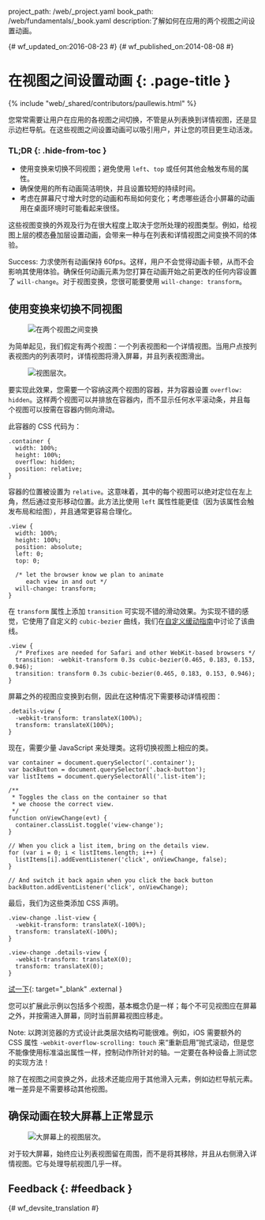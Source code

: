 project_path: /web/_project.yaml book_path: /web/fundamentals/_book.yaml description:了解如何在应用的两个视图之间设置动画。

{# wf_updated_on:2016-08-23 #} {# wf_published_on:2014-08-08 #}

# 在视图之间设置动画 {: .page-title }

{% include "web/_shared/contributors/paullewis.html" %}

您常常需要让用户在应用的各视图之间切换，不管是从列表换到详情视图，还是显示边栏导航。在这些视图之间设置动画可以吸引用户，并让您的项目更生动活泼。

### TL;DR {: .hide-from-toc }

* 使用变换来切换不同视图；避免使用 `left`、`top` 或任何其他会触发布局的属性。
* 确保使用的所有动画简洁明快，并且设置较短的持续时间。
* 考虑在屏幕尺寸增大时您的动画和布局如何变化；考虑哪些适合小屏幕的动画用在桌面环境时可能看起来很怪。

这些视图变换的外观及行为在很大程度上取决于您所处理的视图类型。例如，给视图上层的模态叠加层设置动画，会带来一种与在列表和详情视图之间变换不同的体验。

Success: 力求使所有动画保持 60fps。这样，用户不会觉得动画卡顿，从而不会影响其使用体验。确保任何动画元素为您打算在动画开始之前更改的任何内容设置了 `will-change`。对于视图变换，您很可能要使用 `will-change: transform`。

## 使用变换来切换不同视图

<div class="attempt-left">
  <figure>
    <img src="images/view-translate.gif" alt="在两个视图之间变换" />
  </figure>
</div>

为简单起见，我们假定有两个视图：一个列表视图和一个详情视图。当用户点按列表视图内的列表项时，详情视图将滑入屏幕，并且列表视图滑出。

<div style="clear:both;"></div>

<div class="attempt-right">
  <figure>
    <img src="images/container-two-views.svg" alt="视图层次。" />
  </figure>
</div>

要实现此效果，您需要一个容纳这两个视图的容器，并为容器设置 `overflow: hidden`。这样两个视图可以并排放在容器内，而不显示任何水平滚动条，并且每个视图可以按需在容器内侧向滑动。

<div style="clear:both;"></div>

此容器的 CSS 代码为：

    .container {
      width: 100%;
      height: 100%;
      overflow: hidden;
      position: relative;
    }
    

容器的位置被设置为 `relative`。这意味着，其中的每个视图可以绝对定位在左上角，然后通过变形移动位置。此方法比使用 `left` 属性性能更佳（因为该属性会触发布局和绘图），并且通常更容易合理化。

    .view {
      width: 100%;
      height: 100%;
      position: absolute;
      left: 0;
      top: 0;
    
      /* let the browser know we plan to animate
         each view in and out */
      will-change: transform;
    }
    

在 `transform` 属性上添加 `transition` 可实现不错的滑动效果。为实现不错的感觉，它使用了自定义的 `cubic-bezier` 曲线，我们在[自定义缓动指南](custom-easing)中讨论了该曲线。

    .view {
      /* Prefixes are needed for Safari and other WebKit-based browsers */
      transition: -webkit-transform 0.3s cubic-bezier(0.465, 0.183, 0.153, 0.946);
      transition: transform 0.3s cubic-bezier(0.465, 0.183, 0.153, 0.946);
    }
    

屏幕之外的视图应变换到右侧，因此在这种情况下需要移动详情视图：

    .details-view {
      -webkit-transform: translateX(100%);
      transform: translateX(100%);
    }
    

现在，需要少量 JavaScript 来处理类。这将切换视图上相应的类。

    var container = document.querySelector('.container');
    var backButton = document.querySelector('.back-button');
    var listItems = document.querySelectorAll('.list-item');
    
    /**
     * Toggles the class on the container so that
     * we choose the correct view.
     */
    function onViewChange(evt) {
      container.classList.toggle('view-change');
    }
    
    // When you click a list item, bring on the details view.
    for (var i = 0; i < listItems.length; i++) {
      listItems[i].addEventListener('click', onViewChange, false);
    }
    
    // And switch it back again when you click the back button
    backButton.addEventListener('click', onViewChange);
    

最后，我们为这些类添加 CSS 声明。

    .view-change .list-view {
      -webkit-transform: translateX(-100%);
      transform: translateX(-100%);
    }
    
    .view-change .details-view {
      -webkit-transform: translateX(0);
      transform: translateX(0);
    }
    

[试一下](https://googlesamples.github.io/web-fundamentals/fundamentals/design-and-ux/animations/inter-view-animation.html){: target="_blank" .external }

您可以扩展此示例以包括多个视图，基本概念仍是一样；每个不可见视图应在屏幕之外，并按需进入屏幕，同时当前屏幕视图应移走。

Note: 以跨浏览器的方式设计此类层次结构可能很难。例如，iOS 需要额外的 CSS 属性 `-webkit-overflow-scrolling: touch` 来“重新启用”抛式滚动，但是您不能像使用标准溢出属性一样，控制动作所针对的轴。一定要在各种设备上测试您的实现方法！

除了在视图之间变换之外，此技术还能应用于其他滑入元素，例如边栏导航元素。唯一差异是不需要移动其他视图。

## 确保动画在较大屏幕上正常显示

<div class="attempt-right">
  <figure>
    <img src="images/container-two-views-ls.svg" alt="大屏幕上的视图层次。" />
  </figure>
</div>

对于较大屏幕，始终应让列表视图留在周围，而不是将其移除，并且从右侧滑入详情视图。它与处理导航视图几乎一样。

## Feedback {: #feedback }

{# wf_devsite_translation #}
